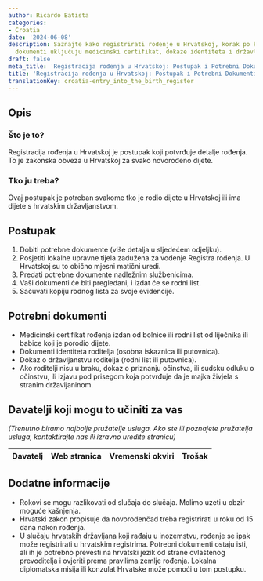 ```yaml
---
author: Ricardo Batista
categories:
- Croatia
date: '2024-06-08'
description: Saznajte kako registrirati rođenje u Hrvatskoj, korak po korak. Potrebni
  dokumenti uključuju medicinski certifikat, dokaze identiteta i državljanstva roditelja.
draft: false
meta_title: 'Registracija rođenja u Hrvatskoj: Postupak i Potrebni Dokumenti'
title: 'Registracija rođenja u Hrvatskoj: Postupak i Potrebni Dokumenti'
translationKey: croatia-entry_into_the_birth_register
---
```



## Opis
### Što je to?
Registracija rođenja u Hrvatskoj je postupak koji potvrđuje detalje rođenja. To je zakonska obveza u Hrvatskoj za svako novorođeno dijete.
### Tko ju treba?
Ovaj postupak je potreban svakome tko je rodio dijete u Hrvatskoj ili ima dijete s hrvatskim državljanstvom.

## Postupak
1. Dobiti potrebne dokumente (više detalja u sljedećem odjeljku).
2. Posjetiti lokalne upravne tijela zadužena za vođenje Registra rođenja. U Hrvatskoj su to obično mjesni matični uredi.
3. Predati potrebne dokumente nadležnim službenicima.
4. Vaši dokumenti će biti pregledani, i izdat će se rodni list.
5. Sačuvati kopiju rodnog lista za svoje evidencije.

## Potrebni dokumenti
- Medicinski certifikat rođenja izdan od bolnice ili rodni list od liječnika ili babice koji je porodio dijete.
- Dokumenti identiteta roditelja (osobna iskaznica ili putovnica).
- Dokaz o državljanstvu roditelja (rodni list ili putovnica).
- Ako roditelji nisu u braku, dokaz o priznanju očinstva, ili sudsku odluku o očinstvu, ili izjavu pod prisegom koja potvrđuje da je majka živjela s stranim državljaninom.

## Davatelji koji mogu to učiniti za vas

_(Trenutno biramo najbolje pružatelje usluga. Ako ste ili poznajete pružatelja usluga, kontaktirajte nas ili izravno uredite stranicu)_

| Davatelj | Web stranica | Vremenski okviri | Trošak |
| --------------- | --------------- | :-------------: | :-------------: |

## Dodatne informacije
- Rokovi se mogu razlikovati od slučaja do slučaja. Molimo uzeti u obzir moguće kašnjenja.
- Hrvatski zakon propisuje da novorođenčad treba registrirati u roku od 15 dana nakon rođenja.
- U slučaju hrvatskih državljana koji rađaju u inozemstvu, rođenje se ipak može registrirati u hrvatskim registrima. Potrebni dokumenti ostaju isti, ali ih je potrebno prevesti na hrvatski jezik od strane ovlaštenog prevoditelja i ovjeriti prema pravilima zemlje rođenja. Lokalna diplomatska misija ili konzulat Hrvatske može pomoći u tom postupku.